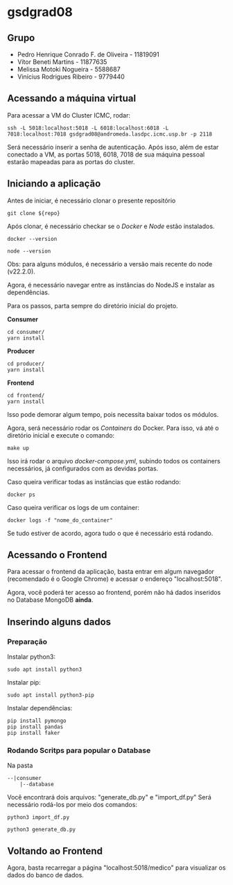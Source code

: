 # gsdgrad08

## Grupo

- Pedro Henrique Conrado F. de Oliveira - 11819091
- Vítor Beneti Martins - 11877635
- Melissa Motoki Nogueira - 5588687
- Vinícius Rodrigues Ribeiro - 9779440

## Acessando a máquina virtual

Para acessar a VM do Cluster ICMC, rodar:

```linux
ssh -L 5018:localhost:5018 -L 6018:localhost:6018 -L 7018:localhost:7018 gsdgrad08@andromeda.lasdpc.icmc.usp.br -p 2118
```

Será necessário inserir a senha de autenticação. Após isso, além de estar conectado a VM, as portas 5018, 6018, 7018 de sua máquina pessoal estarão mapeadas para as portas do cluster.

## Iniciando a aplicação

Antes de iniciar, é necessário clonar o presente repositório

```
git clone ${repo}
```

Após clonar, é necessário checkar se o _Docker_ e _Node_ estão instalados.

```
docker --version
```

```
node --version
```

Obs: para alguns módulos, é necessário a versão mais recente do node (v22.2.0).

Agora, é necessário navegar entre as instâncias do NodeJS e instalar as dependências.

Para os passos, parta sempre do diretório inicial do projeto.

**Consumer**

```linux
cd consumer/
yarn install
```

**Producer**

```linux
cd producer/
yarn install
```

**Frontend**

```linux
cd frontend/
yarn install
```

Isso pode demorar algum tempo, pois necessita baixar todos os módulos.

Agora, será necessário rodar os _Containers_ do Docker. Para isso, vá até o diretório inicial e execute o comando:

```linux
make up
```

Isso irá rodar o arquivo _docker-compose.yml_, subindo todos os containers necessários, já configurados com as devidas portas.

Caso queira verificar todas as instâncias que estão rodando:

```linux
docker ps
```

Caso queira verificar os logs de um container:

```linux
docker logs -f "nome_do_container"
```

Se tudo estiver de acordo, agora tudo o que é necessário está rodando.

## Acessando o Frontend

Para acessar o frontend da aplicação, basta entrar em algum navegador (recomendado é o Google Chrome) e acessar o endereço "localhost:5018".

Agora, você poderá ter acesso ao frontend, porém não há dados inseridos no Database MongoDB **ainda**.

## Inserindo alguns dados

### Preparação

Instalar python3:

```linux
sudo apt install python3
```

Instalar pip:

```linux
sudo apt install python3-pip
```

Instalar dependências:

```linux
pip install pymongo
pip install pandas
pip install faker
```

### Rodando Scritps para popular o Database

Na pasta

```linux
--|consumer
    |--database
```

Você encontrará dois arquivos: "generate_db.py" e "import_df.py" Será necessário rodá-los por meio dos comandos:

```linux
python3 import_df.py
```

```linux
python3 generate_db.py
```

## Voltando ao Frontend

Agora, basta recarregar a página "localhost:5018/medico" para visualizar os dados do banco de dados.
